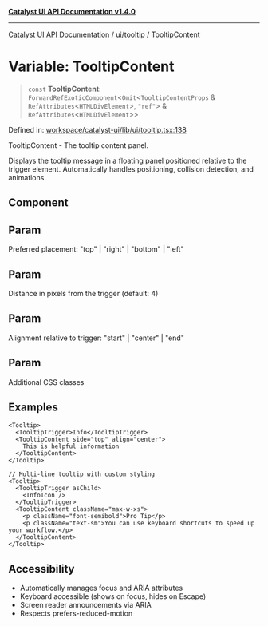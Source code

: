 [**Catalyst UI API Documentation v1.4.0**](../../../README.md)

---

[Catalyst UI API Documentation](../../../README.md) / [ui/tooltip](../README.md) / TooltipContent

# Variable: TooltipContent

> `const` **TooltipContent**: `ForwardRefExoticComponent`\<`Omit`\<`TooltipContentProps` & `RefAttributes`\<`HTMLDivElement`\>, `"ref"`\> & `RefAttributes`\<`HTMLDivElement`\>\>

Defined in: [workspace/catalyst-ui/lib/ui/tooltip.tsx:138](https://github.com/TheBranchDriftCatalyst/catalyst-ui/blob/main/lib/ui/tooltip.tsx#L138)

TooltipContent - The tooltip content panel.

Displays the tooltip message in a floating panel positioned
relative to the trigger element. Automatically handles positioning,
collision detection, and animations.

## Component

## Param

Preferred placement: "top" | "right" | "bottom" | "left"

## Param

Distance in pixels from the trigger (default: 4)

## Param

Alignment relative to trigger: "start" | "center" | "end"

## Param

Additional CSS classes

## Examples

```tsx
<Tooltip>
  <TooltipTrigger>Info</TooltipTrigger>
  <TooltipContent side="top" align="center">
    This is helpful information
  </TooltipContent>
</Tooltip>
```

```tsx
// Multi-line tooltip with custom styling
<Tooltip>
  <TooltipTrigger asChild>
    <InfoIcon />
  </TooltipTrigger>
  <TooltipContent className="max-w-xs">
    <p className="font-semibold">Pro Tip</p>
    <p className="text-sm">You can use keyboard shortcuts to speed up your workflow.</p>
  </TooltipContent>
</Tooltip>
```

## Accessibility

- Automatically manages focus and ARIA attributes
- Keyboard accessible (shows on focus, hides on Escape)
- Screen reader announcements via ARIA
- Respects prefers-reduced-motion
